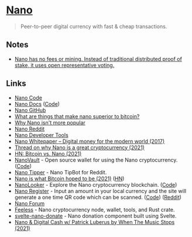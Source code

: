 # [Nano](https://nano.org/)

> Peer-to-peer digital currency with fast & cheap transactions.

## Notes

- [Nano has no fees or mining. Instead of traditional distributed proof of stake, it uses open representative voting.](https://news.ycombinator.com/item?id=25831562)

## Links

- [Nano Code](https://github.com/nanocurrency/nano-node)
- [Nano Docs](https://docs.nano.org/) ([Code](https://github.com/nanocurrency/nano-docs))
- [Nano GitHub](https://github.com/nanocurrency)
- [What are things that make nano superior to bitcoin?](https://www.reddit.com/r/nanocurrency/comments/kpbsin/what_are_things_that_make_nano_superior_to_bitcoin/)
- [Why Nano isn't more popular](https://www.reddit.com/r/nanocurrency/comments/btm4yk/how_the_hell_is_nano_not_a_top_10_cryptocurrency/ep000vh/)
- [Nano Reddit](https://www.reddit.com/r/nanocurrency/)
- [Nano Developer Tools](https://nano.org/en/tools)
- [Nano Whitepaper – Digital money for the modern world (2017)](https://docs.nano.org/whitepaper/english/)
- [Thread on why Nano is a great cryptocurrency (2021)](https://twitter.com/keyzersoze03/status/1353082563821260800)
- [HN: Bitcoin vs. Nano (2021)](https://news.ycombinator.com/item?id=25978219)
- [NanoVault](https://nanovault.io/) - Open source wallet for using the Nano cryptocurrency. ([Code](https://github.com/cronoh/nanovault))
- [Nano Tipper](https://github.com/danhitchcock/nano_tipper_z) - Nano TipBot for Reddit.
- [Nano is what Bitcoin hoped to be (2021)](https://magnuschatt.medium.com/nano-is-what-bitcoin-hoped-to-be-a84aecf46b74) ([HN](https://news.ycombinator.com/item?id=26202952))
- [NanoLooker](https://nanolooker.com/) - Explore the Nano cryptocurrency blockchain. ([Code](https://github.com/running-coder/nanolooker))
- [Nano Register](https://awesomepandapig.github.io/NanoRegister/) - Input an amount in your local currency and the site will generate a one time QR code which can be scanned. ([Code](https://github.com/awesomepandapig/NanoRegister)) ([Reddit](https://www.reddit.com/r/nanocurrency/comments/m1fuxl/introducing_nano_register/))
- [Nano Forum](https://forum.nano.org/latest)
- [Feeless](https://github.com/feeless/feeless) - Nano cryptocurrency node, wallet, tools, and Rust crate.
- [svelte-nano-donate](https://github.com/small-tech/svelte-nano-donate) - Nano donation component built using Svelte.
- [Nano & Digital Cash w/ Patrick Luberus by When The Music Stops (2021)](https://anchor.fm/when-the-music-stops/episodes/Nano--Digital-Cash-w-Patrick-Luberus-e15db6b)
